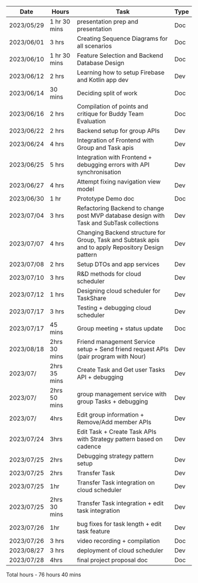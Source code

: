 | Date     | Hours              | Task  | Type |
| -------- | ------ | ---- | ---- |
| 2023/05/29  | 1 hr 30 mins |presentation prep and presentation   | Doc  |
| 2023/06/01  |   3 hrs    | Creating Sequence Diagrams for all scenarios   | Doc  |
| 2023/06/10 |   1 hr 30 mins     | Feature Selection and Backend Database Design    | Doc  |
| 2023/06/12  |  2 hrs   | Learning how to setup Firebase and Kotlin app dev    | Dev  |
| 2023/06/14  |  30 mins | Deciding split of work | Doc  |
| 2023/06/16  |  2 hrs    | Compilation of points and critique for Buddy Team Evaluation  | Doc  |
| 2023/06/22  |  2 hrs   |  Backend setup for group APIs  | Dev  |
| 2023/06/24  |   4 hrs   |  Integration of Frontend with Group and Task apis | Dev  |
| 2023/06/25  |   5 hrs  | Integration with Frontend + debugging errors with API synchronisation  | Dev  |
| 2023/06/27  |   4 hrs  | Attempt fixing navigation view model  | Dev  |
| 2023/06/30  |   1 hr   | Prototype Demo doc   | Doc  |
| 2023/07/04  |  3 hrs   | Refactoring Backend to change post MVP database design with Task and SubTask collections  | Dev  |
| 2023/07/07  |  4 hrs  | Changing Backend structure for Group, Task and Subtask apis and to apply Repository Design pattern   | Dev  |
| 2023/07/08  |  2 hrs  | Setup DTOs and app services   | Dev  |
| 2023/07/10  |   3 hrs  | R&D methods for cloud scheduler   | Dev  |
| 2023/07/12  |   1 hrs  | Designing cloud scheduler for TaskShare    | Dev  |
| 2023/07/17  |   3 hrs  | Testing + debugging cloud scheduler   | Dev  |
| 2023/07/17  |   45 mins  | Group meeting + status update   | Doc  |
| 2023/08/18  |   2hrs 30 mins  | Friend management Service setup + Send friend request APIs (pair program with Nour) | Dev |
| 2023/07/  |    2hrs 35 mins    | Create Task and Get user Tasks API + debugging   | Dev  |
| 2023/07/  |    2hrs 50 mins | group management service with group Tasks + debugging | Dev  |
| 2023/07/  |  4hrs | Edit group information + Remove/Add member APIs | Dev  |
| 2023/07/24  | 3hrs | Edit Task + Create Task APIs with Strategy pattern based on cadence  | Dev  |
| 2023/07/25  | 2hrs | Debugging strategy pattern setup | Dev  |
| 2023/07/25  | 2hrs | Transfer Task | Dev  |
| 2023/07/25  | 1hr | Transfer Task integration on cloud scheduler | Dev  |
| 2023/07/25  | 2hrs 30 mins | Transfer Task integration + edit task integration | Dev  |
| 2023/07/26  |  1hr  | bug fixes for task length + edit task feature | Dev  |
| 2023/07/26  | 3 hrs   | video recording + compilation  | Doc  |
| 2023/08/27 | 3 hrs | deployment of cloud scheduler| Dev|
| 2023/07/28   | 4hrs   | final project proposal doc | Doc  |

Total hours - 76 hours 40 mins

